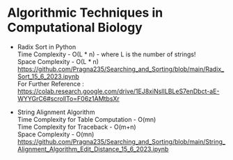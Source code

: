 # Algorithmic Techniques in Computational Biology
* Radix Sort in Python
<br>Time Complexity - O(L * n) - where L is the number of strings!
<br>Space Complexity - O(L * n)
<br>https://github.com/Pragna235/Searching_and_Sorting/blob/main/Radix_Sort_15_6_2023.ipynb
<br>For Further Reference : https://colab.research.google.com/drive/1EJ8xiNslILBLeS7enDbct-aE-WYYGrC6#scrollTo=F06z1AMtbsXr

* String Alignment Algorithm
<br>Time Complexity for Table Computation - O(mn)
<br>Time Complexity for Traceback - O(m+n)
<br>Space Complexity - O(mn)
<br>https://github.com/Pragna235/Searching_and_Sorting/blob/main/String_Alignment_Algorithm_Edit_Distance_15_6_2023.ipynb
